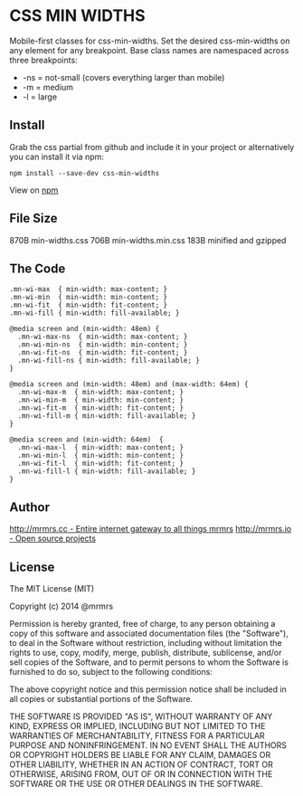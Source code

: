 # CSS MIN WIDTHS

  Mobile-first classes for css-min-widths.
  Set the desired css-min-widths on any element for any breakpoint.
  Base class names are namespaced across three breakpoints:

*  -ns = not-small (covers everything larger than mobile)
*  -m  = medium
*  -l  = large

## Install
Grab the css partial from github and include it in your project or alternatively
you can install it via npm:
```
npm install --save-dev css-min-widths
```
View on [npm](https://www.npmjs.org/package/css-min-widths)


## File Size

870B min-widths.css
706B min-widths.min.css 
183B minified and gzipped

## The Code
```
.mn-wi-max  { min-width: max-content; }
.mn-wi-min  { min-width: min-content; }
.mn-wi-fit  { min-width: fit-content; }
.mn-wi-fill { min-width: fill-available; }

@media screen and (min-width: 48em) {
  .mn-wi-max-ns  { min-width: max-content; }
  .mn-wi-min-ns  { min-width: min-content; }
  .mn-wi-fit-ns  { min-width: fit-content; }
  .mn-wi-fill-ns { min-width: fill-available; }
}

@media screen and (min-width: 48em) and (max-width: 64em) {
  .mn-wi-max-m  { min-width: max-content; }
  .mn-wi-min-m  { min-width: min-content; }
  .mn-wi-fit-m  { min-width: fit-content; }
  .mn-wi-fill-m { min-width: fill-available; }
}

@media screen and (min-width: 64em)  {
  .mn-wi-max-l  { min-width: max-content; }
  .mn-wi-min-l  { min-width: min-content; }
  .mn-wi-fit-l  { min-width: fit-content; }
  .mn-wi-fill-l { min-width: fill-available; }
}

```

## Author

[http://mrmrs.cc - Entire internet gateway to all things mrmrs](http://mrmrs.cc)
[http://mrmrs.io - Open source projects](http://mrmrs.io)

## License

The MIT License (MIT)

Copyright (c) 2014 @mrmrs

Permission is hereby granted, free of charge, to any person obtaining a copy
of this software and associated documentation files (the "Software"), to deal
in the Software without restriction, including without limitation the rights
to use, copy, modify, merge, publish, distribute, sublicense, and/or sell
copies of the Software, and to permit persons to whom the Software is
furnished to do so, subject to the following conditions:

The above copyright notice and this permission notice shall be included in
all copies or substantial portions of the Software.

THE SOFTWARE IS PROVIDED "AS IS", WITHOUT WARRANTY OF ANY KIND, EXPRESS OR
IMPLIED, INCLUDING BUT NOT LIMITED TO THE WARRANTIES OF MERCHANTABILITY,
FITNESS FOR A PARTICULAR PURPOSE AND NONINFRINGEMENT. IN NO EVENT SHALL THE
AUTHORS OR COPYRIGHT HOLDERS BE LIABLE FOR ANY CLAIM, DAMAGES OR OTHER
LIABILITY, WHETHER IN AN ACTION OF CONTRACT, TORT OR OTHERWISE, ARISING FROM,
OUT OF OR IN CONNECTION WITH THE SOFTWARE OR THE USE OR OTHER DEALINGS IN
THE SOFTWARE.

